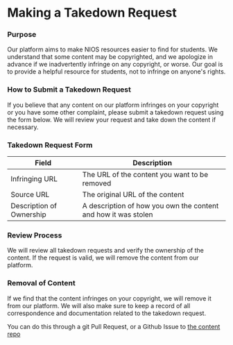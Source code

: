 **Making a Takedown Request**
==========================

### Purpose

Our platform aims to make NIOS resources easier to find for students. We understand that some content may be copyrighted, and we apologize in advance if we inadvertently infringe on any copyright, or worse. Our goal is to provide a helpful resource for students, not to infringe on anyone's rights.

### How to Submit a Takedown Request

If you believe that any content on our platform infringes on your copyright or you have some other complaint, please submit a takedown request using the form below. We will review your request and take down the content if necessary.

### Takedown Request Form

| Field | Description |
| --- | --- |
| Infringing URL | The URL of the content you want to be removed |
| Source URL | The original URL of the content |
| Description of Ownership | A description of how you own the content and how it was stolen |

### Review Process

We will review all takedown requests and verify the ownership of the content. If the request is valid, we will remove the content from our platform.

### Removal of Content

If we find that the content infringes on your copyright, we will remove it from our platform. We will also make sure to keep a record of all correspondence and documentation related to the takedown request.

You can do this through a git Pull Request, or a Github Issue to [the content repo](https://github.com/nios-students/docs)
